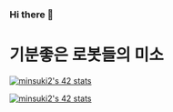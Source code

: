 ### Hi there 👋

# 기분좋은 로봇들의 미소



[![minsuki2's 42 stats](https://badge.mediaplus.ma/darkblue/minsuki2?1337Badge=off&UM6P=off)](https://profile.intra.42.fr/users/minsuki2)


[![minsuki2's 42 stats](https://badge42.vercel.app/api/v2/clj407pl1006308lbzjvrgwu8/stats?cursusId=21&coalitionId=87)](https://github.com/JaeSeoKim/badge42)


